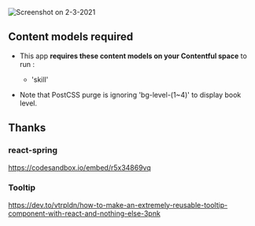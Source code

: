 ![Screenshot on 2-3-2021](https://github.com/sasigume/andoryocom/blob/main/screenshots/2021-2-3.png?raw=true)

## Content models required

* This app  **requires these content models on your Contentful space** to run :
  * 'skill'

* Note that PostCSS purge is ignoring 'bg-level-(1~4)' to display book level.

## Thanks
### react-spring

https://codesandbox.io/embed/r5x34869vq
### Tooltip

https://dev.to/vtrpldn/how-to-make-an-extremely-reusable-tooltip-component-with-react-and-nothing-else-3pnk
